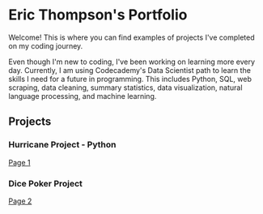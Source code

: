 # Eric Thompson's Portfolio
Welcome!  This is where you can find examples of projects I've completed on my coding journey.

Even though I'm new to coding, I've been working on learning more every day.  Currently, I am using Codecademy's Data Scientist path to learn the skills I need for a future in programming.  This includes Python, SQL, web scraping, data cleaning, summary statistics, data visualization, natural language processing, and machine learning.

## Projects
### Hurricane Project - Python
<a href="project1.index.html">Page 1</a> 

### Dice Poker Project
<a href="https://github.com/mbp174/Die_Simulator">Page 2</a>
